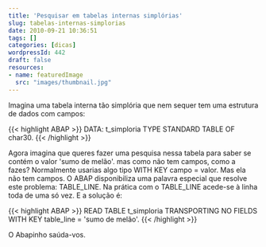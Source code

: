 ```yaml
---
title: 'Pesquisar em tabelas internas simplórias'
slug: tabelas-internas-simplorias
date: 2010-09-21 10:36:51
tags: []
categories: [dicas]
wordpressId: 442
draft: false
resources:
- name: featuredImage
  src: "images/thumbnail.jpg"
---
```

Imagina uma tabela interna tão simplória que nem sequer tem uma estrutura de dados com campos:


{{< highlight ABAP >}}
DATA: t_simploria TYPE STANDARD TABLE OF char30.
{{< /highlight >}}

Agora imagina que queres fazer uma pesquisa nessa tabela para saber se contém o valor 'sumo de melão'. mas como não tem campos, como a fazes? Normalmente usarias algo tipo WITH KEY campo = valor. Mas ela não tem campos. O ABAP disponibiliza uma palavra especial que resolve este problema: TABLE_LINE. Na prática com o TABLE_LINE acede-se à linha toda de uma só vez. E a solução é:


{{< highlight ABAP >}}
READ TABLE t_simploria 
  TRANSPORTING NO FIELDS 
  WITH KEY table_line = 'sumo de melão'.
{{< /highlight >}}

O Abapinho saúda-vos.
